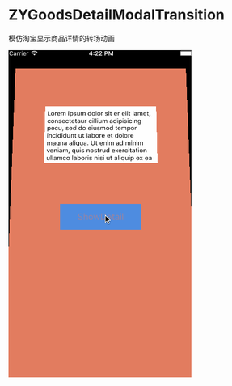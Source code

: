 # ZYGoodsDetailModalTransition
模仿淘宝显示商品详情的转场动画

![image](https://github.com/Yanyinghenmei/ZYGoodsDetailModalTransition/raw/master/image/ShowDetail.gif)
